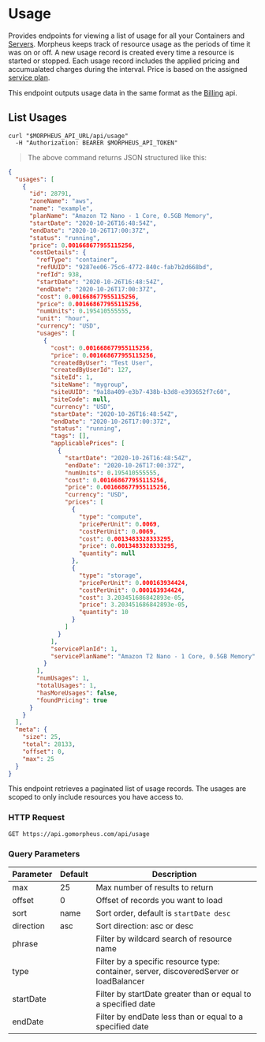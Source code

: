 # Usage

Provides endpoints for viewing a list of usage for all your  Containers and [Servers](#servers). Morpheus keeps track of resource usage as the periods of time it was on or off. A new usage record is created every time a resource is started or stopped. Each usage record includes the applied pricing and accumualated charges during the interval. Price is based on the assigned [service plan](#service-plans).

This endpoint outputs usage data in the same format as the [Billing](#billing) api.

## List Usages

```shell
curl "$MORPHEUS_API_URL/api/usage"
  -H "Authorization: BEARER $MORPHEUS_API_TOKEN"
```

> The above command returns JSON structured like this:

```json
{
  "usages": [
    {
      "id": 28791,
      "zoneName": "aws",
      "name": "example",
      "planName": "Amazon T2 Nano - 1 Core, 0.5GB Memory",
      "startDate": "2020-10-26T16:48:54Z",
      "endDate": "2020-10-26T17:00:37Z",
      "status": "running",
      "price": 0.001668677955115256,
      "costDetails": {
        "refType": "container",
        "refUUID": "9287ee06-75c6-4772-840c-fab7b2d668bd",
        "refId": 938,
        "startDate": "2020-10-26T16:48:54Z",
        "endDate": "2020-10-26T17:00:37Z",
        "cost": 0.001668677955115256,
        "price": 0.001668677955115256,
        "numUnits": 0.195410555555,
        "unit": "hour",
        "currency": "USD",
        "usages": [
          {
            "cost": 0.001668677955115256,
            "price": 0.001668677955115256,
            "createdByUser": "Test User",
            "createdByUserId": 127,
            "siteId": 1,
            "siteName": "mygroup",
            "siteUUID": "9a18a409-e3b7-438b-b3d8-e393652f7c60",
            "siteCode": null,
            "currency": "USD",
            "startDate": "2020-10-26T16:48:54Z",
            "endDate": "2020-10-26T17:00:37Z",
            "status": "running",
            "tags": [],
            "applicablePrices": [
              {
                "startDate": "2020-10-26T16:48:54Z",
                "endDate": "2020-10-26T17:00:37Z",
                "numUnits": 0.195410555555,
                "cost": 0.001668677955115256,
                "price": 0.001668677955115256,
                "currency": "USD",
                "prices": [
                  {
                    "type": "compute",
                    "pricePerUnit": 0.0069,
                    "costPerUnit": 0.0069,
                    "cost": 0.0013483328333295,
                    "price": 0.0013483328333295,
                    "quantity": null
                  },
                  {
                    "type": "storage",
                    "pricePerUnit": 0.000163934424,
                    "costPerUnit": 0.000163934424,
                    "cost": 3.203451686842893e-05,
                    "price": 3.203451686842893e-05,
                    "quantity": 10
                  }
                ]
              }
            ],
            "servicePlanId": 1,
            "servicePlanName": "Amazon T2 Nano - 1 Core, 0.5GB Memory"
          }
        ],
        "numUsages": 1,
        "totalUsages": 1,
        "hasMoreUsages": false,
        "foundPricing": true
      }
    }
  ],
  "meta": {
    "size": 25,
    "total": 28133,
    "offset": 0,
    "max": 25
  }
}
```

This endpoint retrieves a paginated list of usage records. The usages are scoped to only include resources you have access to.

### HTTP Request

`GET https://api.gomorpheus.com/api/usage`

### Query Parameters

Parameter | Default | Description
--------- | ------- | -----------
max | 25 | Max number of results to return
offset | 0 | Offset of records you want to load
sort | name | Sort order, default is `startDate desc`
direction | asc | Sort direction: asc or desc
phrase |  | Filter by wildcard search of resource name
type |  | Filter by a specific resource type: container, server, discoveredServer or loadBalancer
startDate |  | Filter by startDate greater than or equal to a specified date
endDate |  | Filter by endDate less than or equal to a specified date

